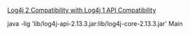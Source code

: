 [Log4j 2 Compatibility with Log4j 1 API Compatibility](https://logging.apache.org/log4j/2.x/manual/compatibility.html)





java -lig 'lib/log4j-api-2.13.3.jar:lib/log4j-core-2.13.3.jar' Main